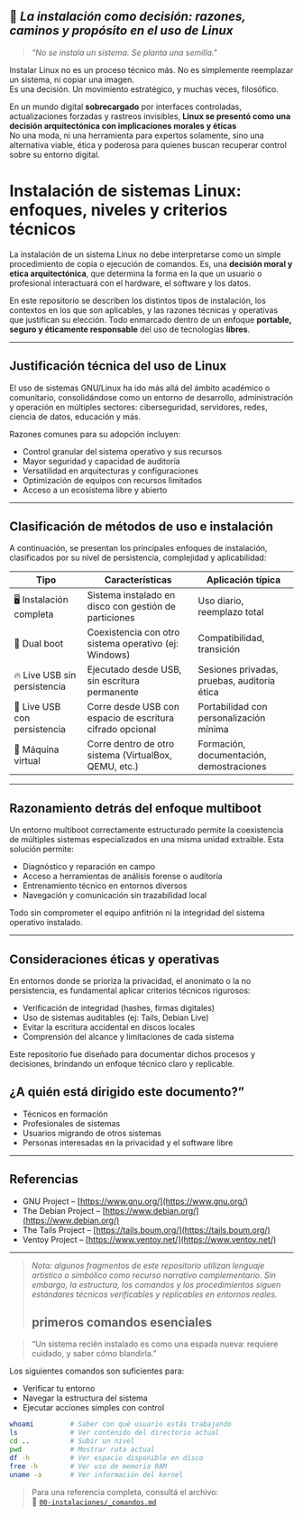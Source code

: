 ## 📜 *La instalación como decisión: razones, caminos y propósito en el uso de Linux*

> *"No se instala un sistema. Se planta una semilla."*

Instalar Linux no es un proceso técnico más. No es simplemente reemplazar un sistema, ni copiar una imagen.  
Es una decisión. Un movimiento estratégico, y muchas veces, filosófico.

En un mundo digital **sobrecargado** por interfaces controladas, actualizaciones forzadas y rastreos invisibles, **Linux se presentó como una decisión arquitectónica con implicaciones morales y éticas**  
No una moda, ni una herramienta para expertos solamente, sino una alternativa viable, ética y poderosa para quienes buscan recuperar control sobre su entorno digital.

# Instalación de sistemas Linux: enfoques, niveles y criterios técnicos

La instalación de un sistema Linux no debe interpretarse como un simple procedimiento de copia o ejecución de comandos. Es, una **decisión moral y etica arquitectónica**, que determina la forma en la que un usuario o profesional interactuará con el hardware, el software y los datos.

En este repositorio se describen los distintos tipos de instalación, los contextos en los que son aplicables, y las razones técnicas y operativas que justifican su elección. Todo enmarcado dentro de un enfoque **portable, seguro y éticamente responsable** del uso de tecnologías **libres**.

---

## Justificación técnica del uso de Linux

El uso de sistemas GNU/Linux ha ido más allá del ámbito académico o comunitario, consolidándose como un entorno de desarrollo, administración y operación en múltiples sectores: ciberseguridad, servidores, redes, ciencia de datos, educación y más.

Razones comunes para su adopción incluyen:

- Control granular del sistema operativo y sus recursos
- Mayor seguridad y capacidad de auditoría
- Versatilidad en arquitecturas y configuraciones
- Optimización de equipos con recursos limitados
- Acceso a un ecosistema libre y abierto

---

## Clasificación de métodos de uso e instalación

A continuación, se presentan los principales enfoques de instalación, clasificados por su nivel de persistencia, complejidad y aplicabilidad:

| Tipo | Características | Aplicación típica |
| --- | --- | --- |
| 🖥️ Instalación completa | Sistema instalado en disco con gestión de particiones | Uso diario, reemplazo total |
| 🔁 Dual boot | Coexistencia con otro sistema operativo (ej: Windows) | Compatibilidad, transición |
| 🔥 Live USB sin persistencia | Ejecutado desde USB, sin escritura permanente | Sesiones privadas, pruebas, auditoría ética |
| 💾 Live USB con persistencia | Corre desde USB con espacio de escritura cifrado opcional | Portabilidad con personalización mínima |
| 🧪 Máquina virtual | Corre dentro de otro sistema (VirtualBox, QEMU, etc.) | Formación, documentación, demostraciones |

---

## Razonamiento detrás del enfoque multiboot

Un entorno multiboot correctamente estructurado permite la coexistencia de múltiples sistemas especializados en una misma unidad extraíble. Esta solución permite:

- Diagnóstico y reparación en campo
- Acceso a herramientas de análisis forense o auditoría
- Entrenamiento técnico en entornos diversos
- Navegación y comunicación sin trazabilidad local

Todo sin comprometer el equipo anfitrión ni la integridad del sistema operativo instalado.

---

## Consideraciones éticas y operativas

En entornos donde se prioriza la privacidad, el anonimato o la no persistencia, es fundamental aplicar criterios técnicos rigurosos:

- Verificación de integridad (hashes, firmas digitales)
- Uso de sistemas auditables (ej: Tails, Debian Live)
- Evitar la escritura accidental en discos locales
- Comprensión del alcance y limitaciones de cada sistema

Este repositorio fue diseñado para documentar dichos procesos y decisiones, brindando un enfoque técnico claro y replicable.

## **¿A quién está dirigido este documento?”**

- Técnicos en formación
- Profesionales de sistemas
- Usuarios migrando de otros sistemas
- Personas interesadas en la privacidad y el software libre

---

## Referencias

- GNU Project – [https://www.gnu.org/](https://www.gnu.org/)
- The Debian Project – [https://www.debian.org/](https://www.debian.org/)
- The Tails Project – [https://tails.boum.org/](https://tails.boum.org/)
- Ventoy Project – [https://www.ventoy.net/](https://www.ventoy.net/)

---

> *Nota: algunos fragmentos de este repositorio utilizan lenguaje artístico o simbólico como recurso narrativo complementario. Sin embargo, la estructura, los comandos y los procedimientos siguen estándares técnicos verificables y replicables en entornos reales.*
>
> ## primeros comandos esenciales

> “Un sistema recién instalado es como una espada nueva:
requiere cuidado, y saber cómo blandirla.”
> 

Los siguientes comandos son suficientes para:

- Verificar tu entorno
- Navegar la estructura del sistema
- Ejecutar acciones simples con control

```bash
whoami         # Saber con qué usuario estás trabajando
ls             # Ver contenido del directorio actual
cd ..          # Subir un nivel
pwd            # Mostrar ruta actual
df -h          # Ver espacio disponible en disco
free -h        # Ver uso de memoria RAM
uname -a       # Ver información del kernel
```

> Para una referencia completa, consultá el archivo:  
> 📁 [`00-instalaciones/_comandos.md`](../00-instalaciones/_comandos.md)

